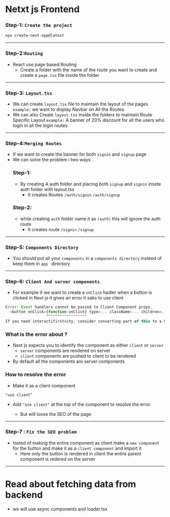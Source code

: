 # Netxt js Frontend
### Step-1: `Create the project`
```bash
npx create-next-app@latest
```
---
### Step-2:`Routing`
- React use page based Routing 
    - Create a folder with the name of the route you want to create and create a `page.tsx` file inside the folder 

---
### Step-3: `Layout.tsx`
- We can create `layout.tsx` file to maintain the layout of the pages `example:` we want to display Navbar on All the Routes
- We can also Create `layout.tsx` inside the folders to maintain Route Specific Layout `example:` A banner of 20% discount for all the users who login in all the login routes
---
### Step-4:`Merging Routes`
- If we want to create the banner for both `signin` and `signup` page 
- We can solve the problem i two ways
    ### Step-1:
    - By creating A auth folder and placing both `signup` and `signin` inside auth folder with layout.tsx
        - It creates Routes `/auth/signin`  `/auth/signup`
    ### Step-2:
    - while creating `auth` folder name it as `(auth)`  this will ignore the auth route 
        - It creates route `/signin`  `/signup`
---
### Step-5: `Components Directory`

- You should put all your `components` in a `components directory` insteed of keep them in `app ` directory

---
### Step-6: `Client And server components`

- For example if we want to create a `onClick` hadler when a button is clicked in Next js it gives an error it saks to use client 

```js
Error: Event handlers cannot be passed to Client Component props.
  <button onClick={function onClick} type=... className=... children=...>
                  ^^^^^^^^^^^^^^^^^^
If you need interactifirstvity, consider converting part of this to a Client Component.
```

### What is the error about  ?

- Next js expects you to identify the component as either `client` or `server`
    - `server` components are rendered on server 
    - `client` components are pushed to client to be rendered
- By default all the components are server components  

### How to resolve the error 
- Make it as a client component 
```
"use client"
```
- Add `"use client"` at the top of the component to resolve the error 

    - But will loose the SEO of the page 

---
### Step-7 : `Fix the SEO problem`
- Insted of making the entire component as client make a `new component` for the button and make it as a `client component`  and import it  
    - Here only the button is rendered in client the entire parent component is redered on the server

---
# Read about fetching data from backend 
- we will use async components and loader.tsx 